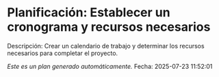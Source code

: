 # Planificación: Establecer un cronograma y recursos necesarios

Descripción: Crear un calendario de trabajo y determinar los recursos necesarios para completar el proyecto.

*Este es un plan generado automáticamente.*
Fecha: 2025-07-23 11:52:01
